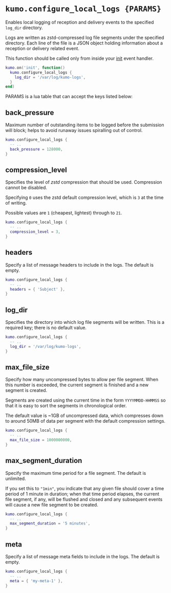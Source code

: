 # `kumo.configure_local_logs {PARAMS}`

Enables local logging of reception and delivery events to the specified
`log_dir` directory.

Logs are written as zstd-compressed log file segments under the specified
directory.  Each line of the file is a JSON object holding information about
a reception or delivery related event.

This function should be called only from inside your [init](../events/init.md)
event handler.

```lua
kumo.on('init', function()
  kumo.configure_local_logs {
    log_dir = '/var/log/kumo-logs',
  }
end)
```

PARAMS is a lua table that can accept the keys listed below:

## back_pressure

Maximum number of outstanding items to be logged before
the submission will block; helps to avoid runaway issues
spiralling out of control.

```lua
kumo.configure_local_logs {
  -- ..
  back_pressure = 128000,
}
```

## compression_level

Specifies the level of *zstd* compression that should be used.  Compression
cannot be disabled.

Specifying `0` uses the zstd default compression level, which is `3` at the
time of writing.

Possible values are `1` (cheapest, lightest) through to `21`.

```lua
kumo.configure_local_logs {
  -- ..
  compression_level = 3,
}
```

## headers

Specify a list of message headers to include in the logs. The default is
empty.

```lua
kumo.configure_local_logs {
  -- ..
  headers = { 'Subject' },
}
```

## log_dir

Specifies the directory into which log file segments will be written.
This is a required key; there is no default value.

```lua
kumo.configure_local_logs {
  -- ..
  log_dir = '/var/log/kumo-logs',
}
```

## max_file_size

Specify how many uncompressed bytes to allow per file segment. When this number
is exceeded, the current segment is finished and a new segment is created.

Segments are created using the current time in the form `YYYYMMDD-HHMMSS` so that
it is easy to sort the segments in chronological order.

The default value is ~1GB of uncompressed data, which compresses down to around
50MB of data per segment with the default compression settings.

```lua
kumo.configure_local_logs {
  -- ..
  max_file_size = 1000000000,
}
```

## max_segment_duration

Specify the maximum time period for a file segment.  The default is unlimited.

If you set this to `"1min"`, you indicate that any given file should cover a
time period of 1 minute in duration; when that time period elapses, the current
file segment, if any, will be flushed and closed and any subsequent events will
cause a new file segment to be created.

```lua
kumo.configure_local_logs {
  -- ..
  max_segment_duration = '5 minutes',
}
```

## meta

Specify a list of message meta fields to include in the logs. The default is
empty.

```lua
kumo.configure_local_logs {
  -- ..
  meta = { 'my-meta-1' },
}
```

